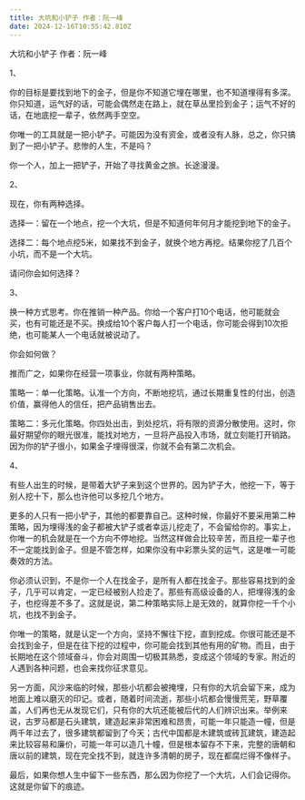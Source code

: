```yaml
---
title: 大坑和小铲子 作者：阮一峰
date: 2024-12-16T10:55:42.810Z
---
```


大坑和小铲子
作者：阮一峰

1、

你的目标是要找到地下的金子，但是你不知道它埋在哪里，也不知道埋得有多深。你只知道，运气好的话，可能会偶然走在路上，就在草丛里捡到金子；运气不好的话，在地底挖一辈子，依然两手空空。

你唯一的工具就是一把小铲子。可能因为没有资金，或者没有人脉，总之，你只搞到了一把小铲子。悲惨的人生，不是吗？

你一个人，加上一把铲子，开始了寻找黄金之旅。长途漫漫。

2、

现在，你有两种选择。

选择一：留在一个地点，挖一个大坑，但是不知道何年何月才能挖到地下的金子。

选择二：每个地点挖5米，如果找不到金子，就换个地方再挖。结果你挖了几百个小坑，而不是一个大坑。

请问你会如何选择？

3、

换一种方式思考。你在推销一种产品。你给一个客户打10个电话，他可能就会买，也有可能还是不买。换成给10个客户每人打一个电话，你可能会得到10次拒绝，也可能某人一个电话就被说动了。

你会如何做？

推而广之，如果你在经营一项事业，你就有两种策略。

策略一：单一化策略。认准一个方向，不断地挖坑，通过长期重复性的付出，创造价值，赢得他人的信任，把产品销售出去。

策略二：多元化策略。你四处出击，到处挖坑，将有限的资源分散使用。这时，你最好期望你的眼光很准，能找对地方，一旦将产品投入市场，就立刻能打开销路。因为你的铲子很小，如果金子埋得很深，你就不会有第二次机会。

4、

有些人出生的时候，是带着大铲子来到这个世界的。因为铲子大，他挖一下，等于别人挖十下，那么也许他可以多挖几个地方。

更多的人只有一把小铲子，其他的都要靠自己。这种时候，你最好不要采用第二种策略，因为埋得浅的金子都被大铲子或者幸运儿挖走了，不会留给你的。事实上，你唯一的机会就是在一个方向不停地挖。当然这样做会比较辛苦，而且挖一辈子也不一定能找到金子。但是不管怎样，如果你没有中彩票头奖的运气，这是唯一可能奏效的方法。

你必须认识到，不是你一个人在找金子，是所有人都在找金子。那些容易找到的金子，几乎可以肯定，一定已经被别人捡走了。那些有高级设备的人，把埋得浅的金子，也挖得差不多了。这就是说，第二种策略实际上是无效的，就算你挖一千个小坑，也找不到金子。

你唯一的策略，就是认定一个方向，坚持不懈往下挖，直到挖成。你很可能还是不会找到金子，但是在往下挖的过程中，你可能会找到其他有用的矿物。而且，由于长期地在这个领域奋斗，你会对周围一切极其熟悉，变成这个领域的专家。附近的人遇到各种问题，也会来找你征求意见。

另一方面，风沙来临的时候，那些小坑都会被掩埋，只有你的大坑会留下来，成为地面上难以磨灭的印记。或者，随着时间流逝，那些小坑都会慢慢荒芜，野草覆盖，人们再也无从发现它们，只有你的大坑还能被后代的人们辨识出来。举例来说，古罗马都是石头建筑，建造起来非常困难和昂贵，可能一年只能造一幢，但是两千年过去了，很多建筑都留到了今天；古代中国都是木建筑或砖瓦建筑，建造起来比较容易和廉价，可能一年可以造几十幢，但是根本留存不下来，完整的唐朝和唐以前的建筑，现在完全找不到，就连许多清朝的房子，现在都腐烂得不像样子。

最后，如果你想人生中留下一些东西，那么因为你挖了一个大坑，人们会记得你。这就是你留下的痕迹。